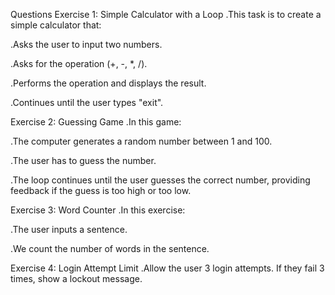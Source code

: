 Questions
Exercise 1: Simple Calculator with a Loop
.This task is to create a simple calculator that:

.Asks the user to input two numbers.

.Asks for the operation (+, -, *, /).

.Performs the operation and displays the result.

.Continues until the user types "exit".

Exercise 2: Guessing Game
.In this game:

.The computer generates a random number between 1 and 100.

.The user has to guess the number.

.The loop continues until the user guesses the correct number, providing feedback if the guess is too high or too low.

Exercise 3: Word Counter
.In this exercise:

.The user inputs a sentence.

.We count the number of words in the sentence.

Exercise 4: Login Attempt Limit
.Allow the user 3 login attempts. If they fail 3 times, show a lockout message.
